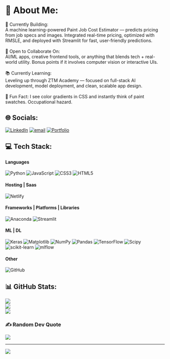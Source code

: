 # 💫 About Me:
🚧 Currently Building:<br>A machine learning-powered Paint Job Cost Estimator — predicts pricing from job specs and images. Integrated real-time pricing, optimized with RMSLE, and deployed with Streamlit for fast, user-friendly predictions.<br><br>🤝 Open to Collaborate On:<br>AI/ML apps, creative frontend tools, or anything that blends tech + real-world utility. Bonus points if it involves computer vision or interactive UIs.<br><br>📚 Currently Learning:<br>Leveling up through ZTM Academy — focused on full-stack AI development, model deployment, and clean, scalable app design.<br><br>🎨 Fun Fact: I see color gradients in CSS and instantly think of paint swatches. Occupational hazard.


## 🌐 Socials:
[![LinkedIn](https://img.shields.io/badge/LinkedIn-%230077B5.svg?logo=linkedin&logoColor=white)](https://www.linkedin.com/in/elizabeth-challenger) [![email](https://img.shields.io/badge/Email-D14836?logo=gmail&logoColor=white)](mailto:lizzchalenger@gmail.com) [![Portfolio](https://img.shields.io/badge/Portfolio-orchid?style=flat&logo=portfolio&logoColor=orchid&logoSize=auto)](https://elizabethchallenger.netlify.app/)

## 💻 Tech Stack:
#### Languages
![Python](https://img.shields.io/badge/python-3670A0?style=for-the-badge&logo=python&logoColor=ffdd54) ![JavaScript](https://img.shields.io/badge/javascript-%23323330.svg?style=for-the-badge&logo=javascript&logoColor=%23F7DF1E) ![CSS3](https://img.shields.io/badge/css3-%231572B6.svg?style=for-the-badge&logo=css3&logoColor=white) ![HTML5](https://img.shields.io/badge/html5-%23E34F26.svg?style=for-the-badge&logo=html5&logoColor=white)

#### Hosting | Saas
![Netlify](https://img.shields.io/badge/netlify-%23000000.svg?style=for-the-badge&logo=netlify&logoColor=#00C7B7) 

#### Frameworks | Platforms | Libraries
![Anaconda](https://img.shields.io/badge/Anaconda-%2344A833.svg?style=for-the-badge&logo=anaconda&logoColor=white) ![Streamlit](https://img.shields.io/badge/Streamlit-%23FE4B4B.svg?style=for-the-badge&logo=streamlit&logoColor=white) 

#### ML | DL
![Keras](https://img.shields.io/badge/Keras-%23D00000.svg?style=for-the-badge&logo=Keras&logoColor=white) ![Matplotlib](https://img.shields.io/badge/Matplotlib-%23ffffff.svg?style=for-the-badge&logo=Matplotlib&logoColor=black) ![NumPy](https://img.shields.io/badge/numpy-%23013243.svg?style=for-the-badge&logo=numpy&logoColor=white) ![Pandas](https://img.shields.io/badge/pandas-%23150458.svg?style=for-the-badge&logo=pandas&logoColor=white) ![TensorFlow](https://img.shields.io/badge/TensorFlow-%23FF6F00.svg?style=for-the-badge&logo=TensorFlow&logoColor=white) ![Scipy](https://img.shields.io/badge/SciPy-%230C55A5.svg?style=for-the-badge&logo=scipy&logoColor=%white) ![scikit-learn](https://img.shields.io/badge/scikit--learn-%23F7931E.svg?style=for-the-badge&logo=scikit-learn&logoColor=white) ![mlflow](https://img.shields.io/badge/mlflow-%23d9ead3.svg?style=for-the-badge&logo=numpy&logoColor=blue) 

#### Other
![GitHub](https://img.shields.io/badge/github-%23121011.svg?style=for-the-badge&logo=github&logoColor=white)

## 📊 GitHub Stats:
![](https://github-readme-stats.vercel.app/api?username=LizzieChall&theme=dark&hide_border=true&include_all_commits=true&count_private=false)<br/>
![](https://nirzak-streak-stats.vercel.app/?user=LizzieChall&theme=dark&hide_border=true)<br/>
![](https://github-readme-stats.vercel.app/api/top-langs/?username=LizzieChall&theme=dark&hide_border=true&include_all_commits=true&count_private=false&layout=compact)

### ✍️ Random Dev Quote
![](https://quotes-github-readme.vercel.app/api?type=horizontal&theme=radical)

---
[![](https://visitcount.itsvg.in/api?id=LizzieChall&icon=0&color=0)](https://visitcount.itsvg.in)

